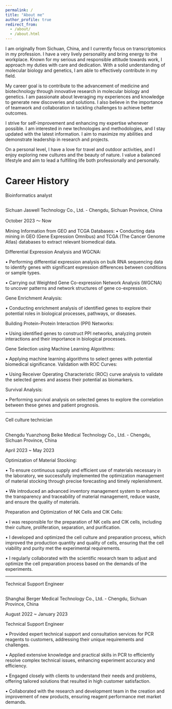 ```yaml
---
permalink: /
title: "About me"
author_profile: true
redirect_from: 
  - /about/
  - /about.html
---
```


I am originally from Sichuan, China, and I currently focus on transcriptomics in my profession. I have a very lively personality and bring energy to the workplace. Known for my serious and responsible attitude towards work, I approach my duties with care and dedication. With a solid understanding of molecular biology and genetics, I am able to effectively contribute in my field.

My career goal is to contribute to the advancement of medicine and biotechnology through innovative research in molecular biology and genetics. I am passionate about leveraging my experiences and knowledge to generate new discoveries and solutions. I also believe in the importance of teamwork and collaboration in tackling challenges to achieve better outcomes.

I strive for self-improvement and enhancing my expertise whenever possible. I am interested in new technologies and methodologies, and I stay updated with the latest information. I aim to maximize my abilities and demonstrate leadership in research and projects.

On a personal level, I have a love for travel and outdoor activities, and I enjoy exploring new cultures and the beauty of nature. I value a balanced lifestyle and aim to lead a fulfilling life both professionally and personally.

Career History
======
Bioinformatics analyst
##
Sichuan Jaswell Technology Co., Ltd. - Chengdu, Sichuan Province, China

October 2023 〜 Now

Mining Information from GEO and TCGA Databases:
• Conducting data mining in GEO (Gene Expression Omnibus) and TCGA (The Cancer Genome Atlas) databases to extract relevant biomedical data.

Differential Expression Analysis and WGCNA:

• Performing differential expression analysis on bulk RNA sequencing data to identify genes with significant expression differences between conditions or sample types.

• Carrying out Weighted Gene Co-expression Network Analysis (WGCNA) to uncover patterns and network structures of gene co-expression.

Gene Enrichment Analysis:

• Conducting enrichment analysis of identified genes to explore their potential roles in biological processes, pathways, or diseases.

Building Protein-Protein Interaction (PPI) Networks:

• Using identified genes to construct PPI networks, analyzing protein interactions and their importance in biological processes.

Gene Selection using Machine Learning Algorithms:

• Applying machine learning algorithms to select genes with potential biomedical significance. Validation with ROC Curves:

• Using Receiver Operating Characteristic (ROC) curve analysis to validate the selected genes and assess their potential as biomarkers.

Survival Analysis:

• Performing survival analysis on selected genes to explore the correlation between these genes and patient prognosis.

---
Cell culture technician
##
Chengdu Yuanzhong Beike Medical Technology Co., Ltd. - Chengdu, Sichuan Province, China

April 2023 ~ May 2023

Optimization of Material Stocking:

• To ensure continuous supply and efficient use of materials necessary in the laboratory, we successfully implemented the optimization management of material stocking through precise forecasting and timely replenishment.

• We introduced an advanced inventory management system to enhance the transparency and traceability of material management, reduce waste, and ensure the quality of materials.

Preparation and Optimization of NK Cells and CIK Cells:

• I was responsible for the preparation of NK cells and CIK cells, including their culture, proliferation, separation, and purification.

• I developed and optimized the cell culture and preparation process, which improved the production quantity and quality of cells, ensuring that the cell viability and purity met the experimental requirements.

• I regularly collaborated with the scientific research team to adjust and optimize the cell preparation process based on the demands of the experiments.

---
Technical Support Engineer
##
Shanghai Berger Medical Technology Co., Ltd. - Chengdu, Sichuan Province, China

August 2022 ~ January 2023

Technical Support Engineer

• Provided expert technical support and consultation services for PCR reagents to customers, addressing their unique requirements and challenges.

• Applied extensive knowledge and practical skills in PCR to efficiently resolve complex technical issues, enhancing experiment accuracy and efficiency.

• Engaged closely with clients to understand their needs and problems, offering tailored solutions that resulted in high customer satisfaction.

• Collaborated with the research and development team in the creation and improvement of new products, ensuring reagent performance met market demands.

